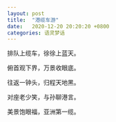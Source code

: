 ```yaml
---
layout: post
title:  "港缆车游"
date:   2020-12-20 20:20:20 +0800
categories: 语灵梦话
---
```


排队上缆车，徐徐上蓝天。

俯首观下界，万景收眼底。

往返一钟头，归程天地黑。

对座老少笑，与孙聊港言。

美景饱眼福，亚洲第一缆。